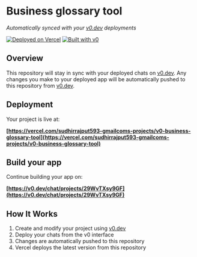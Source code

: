 # Business glossary tool

*Automatically synced with your [v0.dev](https://v0.dev) deployments*

[![Deployed on Vercel](https://img.shields.io/badge/Deployed%20on-Vercel-black?style=for-the-badge&logo=vercel)](https://vercel.com/sudhirrajput593-gmailcoms-projects/v0-business-glossary-tool)
[![Built with v0](https://img.shields.io/badge/Built%20with-v0.dev-black?style=for-the-badge)](https://v0.dev/chat/projects/29WvTXsy9GF)

## Overview

This repository will stay in sync with your deployed chats on [v0.dev](https://v0.dev).
Any changes you make to your deployed app will be automatically pushed to this repository from [v0.dev](https://v0.dev).

## Deployment

Your project is live at:

**[https://vercel.com/sudhirrajput593-gmailcoms-projects/v0-business-glossary-tool](https://vercel.com/sudhirrajput593-gmailcoms-projects/v0-business-glossary-tool)**

## Build your app

Continue building your app on:

**[https://v0.dev/chat/projects/29WvTXsy9GF](https://v0.dev/chat/projects/29WvTXsy9GF)**

## How It Works

1. Create and modify your project using [v0.dev](https://v0.dev)
2. Deploy your chats from the v0 interface
3. Changes are automatically pushed to this repository
4. Vercel deploys the latest version from this repository
